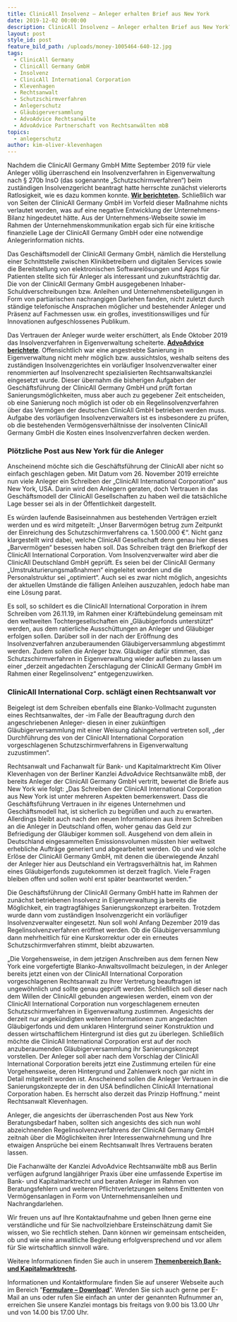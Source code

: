 ```yaml
---
title: ClinicAll Insolvenz – Anleger erhalten Brief aus New York
date: 2019-12-02 00:00:00
description: ClinicAll Insolvenz – Anleger erhalten Brief aus New York?
layout: post
style_id: post
feature_bild_path: /uploads/money-1005464-640-12.jpg
tags:
  - ClinicAll Germany
  - ClinicAll Germany GmbH
  - Insolvenz
  - ClinicAll International Corporation
  - Klevenhagen
  - Rechtsanwalt
  - Schutzschirmverfahren
  - Anlegerschutz
  - Gläubigerversammlung
  - AdvoAdvice Rechtsanwälte
  - AdvoAdvice Partnerschaft von Rechtsanwälten mbB
topics:
  - anlegerschutz
author: kim-oliver-klevenhagen
---
```


Nachdem die ClinicAll Germany GmbH Mitte September 2019 f&uuml;r viele Anleger völlig &uuml;berraschend ein Insolvenzverfahren in Eigenverwaltung nach &sect; 270b InsO (das sogenannte „Schutzschirmverfahren“) beim zust&auml;ndigen Insolvenzgericht beantragt hatte herrschte zun&auml;chst vielerorts Ratlosigkeit, wie es dazu kommen konnte. **[Wir berichteten](https://advoadvice.de/blog/clinicall-germany-antrag-auf-insolvenz-in-eigenverwaltung/).** Schlie&szlig;lich war von Seiten der ClinicAll Germany GmbH im Vorfeld dieser Ma&szlig;nahme nichts verlautet worden, was auf eine negative Entwicklung der Unternehmens-Bilanz hingedeutet h&auml;tte. Aus der Unternehmens-Webseite sowie im Rahmen der Unternehmenskommunikation ergab sich f&uuml;r eine kritische finanzielle Lage der ClinicAll Germany GmbH oder eine notwendige Anlegerinformation nichts.&nbsp;

Das Gesch&auml;ftsmodell der ClinicAll Germany GmbH, n&auml;mlich die Herstellung einer Schnittstelle zwischen Klinikbetreibern und digitalen Services sowie die Bereitstellung von elektronischen Softwarelösungen und Apps f&uuml;r Patienten stellte sich f&uuml;r Anleger als interessant und zukunftstr&auml;chtig dar. Die von der ClinicAll Germany GmbH ausgegebenen Inhaber-Schuldverschreibungen bzw. Anleihen und Unternehmensbeteiligungen in Form von partiarischen nachrangigen Darlehen fanden, nicht zuletzt durch st&auml;ndige telefonische Ansprachen möglicher und bestehender Anleger und Pr&auml;senz auf Fachmessen usw. ein gro&szlig;es, investitionswilliges und f&uuml;r Innovationen aufgeschlossenes Publikum.

Das Vertrauen der Anleger wurde weiter ersch&uuml;ttert, als Ende Oktober 2019 das Insolvenzverfahren in Eigenverwaltung scheiterte. **[AdvoAdvice berichtete](https://advoadvice.de/blog/clinicall-germany-gmbh-sorgen-der-anleger-best%C3%A4tigt-schutzschirmverfahren-gescheitert/)**. Offensichtlich war eine angestrebte Sanierung in Eigenverwaltung nicht mehr möglich bzw. aussichtslos, weshalb seitens des zust&auml;ndigen Insolvenzgerichtes ein vorl&auml;ufiger Insolvenzverwalter einer renommierten auf Insolvenzrecht spezialisierten Rechtsanwaltskanzlei eingesetzt wurde. Dieser &uuml;bernahm die bisherigen Aufgaben der Gesch&auml;ftsf&uuml;hrung der ClinicAll Germany GmbH und pr&uuml;ft fortan Sanierungsmöglichkeiten, muss aber auch zu gegebener Zeit entscheiden, ob eine Sanierung noch möglich ist oder ob ein Regelinsolvenzverfahren &uuml;ber das Vermögen der deutschen ClinicAll GmbH betrieben werden muss. Aufgabe des vorl&auml;ufigen Insolvenzverwalters ist es insbesondere zu pr&uuml;fen, ob die bestehenden Vermögensverh&auml;ltnisse der insolventen ClinicAll Germany GmbH die Kosten eines Insolvenzverfahren decken werden.

### **Plötzliche Post aus New York f&uuml;r die Anleger**

Anscheinend möchte sich die Gesch&auml;ftsf&uuml;hrung der ClinicAll aber nicht so einfach geschlagen geben. Mit Datum vom 26. November 2019 erreichte nun viele Anleger ein Schreiben der „ClinicAll International Corporation“ aus New York, USA. Darin wird den Anlegern geraten, doch Vertrauen in das Gesch&auml;ftsmodell der ClinicAll Gesellschaften zu haben weil die tats&auml;chliche Lage besser sei als in der Öffentlichkeit dargestellt.&nbsp;

Es w&uuml;rden laufende Basiseinnahmen aus bestehenden Vertr&auml;gen erzielt werden und es wird mitgeteilt: „Unser Barvermögen betrug zum Zeitpunkt der Einreichung des Schutzschirmverfahrens ca. 1.500.000 €“. Nicht ganz klargestellt wird dabei, welche ClinicAll Gesellschaft denn genau hier dieses „Barvermögen“ besessen haben soll. Das Schreiben tr&auml;gt den Briefkopf der ClinicAll International Corporation. Vom Insolvenzverwalter wird aber die ClinicAll Deutschland GmbH gepr&uuml;ft. Es seien bei der ClinicAll Germany „Umstrukturierungsma&szlig;nahmen“ eingeleitet worden und die Personalstruktur sei „optimiert“. Auch sei es zwar nicht möglich, angesichts der aktuellen Umst&auml;nde die f&auml;lligen Anleihen auszuzahlen, jedoch habe man eine Lösung parat.&nbsp;

Es soll, so schildert es die ClinicAll International Corporation in ihrem Schreiben vom 26.11.19, im Rahmen einer Kr&auml;fteb&uuml;ndelung gemeinsam mit den weltweiten Tochtergesellschaften ein „Gl&auml;ubigerfonds unterst&uuml;tzt“ werden, aus dem ratierliche Aussch&uuml;ttungen an Anleger und Gl&auml;ubiger erfolgen sollen. Dar&uuml;ber soll in der nach der Eröffnung des Insolvenzverfahren anzuberaumenden Gl&auml;ubigerversammlung abgestimmt werden. Zudem sollen die Anleger bzw. Gl&auml;ubiger daf&uuml;r stimmen, das Schutzschirmverfahren in Eigenverwaltung wieder aufleben zu lassen um einer „derzeit angedachten Zerschlagung der ClinicAll Germany GmbH im Rahmen einer Regelinsolvenz“ entgegenzuwirken.

### **ClinicAll International Corp. schl&auml;gt einen Rechtsanwalt vor**

Beigelegt ist dem Schreiben ebenfalls eine Blanko-Vollmacht zugunsten eines Rechtsanwaltes, der -im Falle der Beauftragung durch den angeschriebenen Anleger- diesen in einer zuk&uuml;nftigen Gl&auml;ubigerversammlung mit einer Weisung dahingehend vertreten soll, „der Durchf&uuml;hrung des von der ClinicAll International Corporation vorgeschlagenen Schutzschirmverfahrens in Eigenverwaltung zuzustimmen“.

Rechtsanwalt und Fachanwalt f&uuml;r Bank- und Kapitalmarktrecht Kim Oliver Klevenhagen von der Berliner Kanzlei AdvoAdvice Rechtsanw&auml;lte mbB, der bereits Anleger der ClinicAll Germany GmbH vertritt, bewertet die Briefe aus New York wie folgt: „Das Schreiben der ClinicAll International Corporation aus New York ist unter mehreren Aspekten bemerkenswert. Dass die Gesch&auml;ftsf&uuml;hrung Vertrauen in ihr eigenes Unternehmen und Gesch&auml;ftsmodell hat, ist sicherlich zu begr&uuml;&szlig;en und auch zu erwarten. Allerdings bleibt auch nach den neuen Informationen aus ihrem Schreiben an die Anleger in Deutschland offen, woher genau das Geld zur Befriedigung der Gl&auml;ubiger kommen soll. Ausgehend von dem allein in Deutschland eingesammelten Emissionsvolumen m&uuml;ssten hier weltweit erhebliche Auftr&auml;ge generiert und abgearbeitet werden. Ob und wie solche Erlöse der ClinicAll Germany GmbH, mit denen die &uuml;berwiegende Anzahl der Anleger hier aus Deutschland ein Vertragsverh&auml;ltnis hat, im Rahmen eines Gl&auml;ubigerfonds zugutekommen ist derzeit fraglich. Viele Fragen bleiben offen und sollen wohl erst sp&auml;ter beantwortet werden.“

Die Gesch&auml;ftsf&uuml;hrung der ClinicAll Germany GmbH hatte im Rahmen der zun&auml;chst betriebenen Insolvenz in Eigenverwaltung ja bereits die Möglichkeit, ein tragtragf&auml;higes Sanierungskonzept erarbeiten. Trotzdem wurde dann vom zust&auml;ndigen Insolvenzgericht ein vorl&auml;ufiger Insolvenzverwalter eingesetzt. Nun soll wohl Anfang Dezember 2019 das Regelinsolvenzverfahren eröffnet werden. Ob die Gl&auml;ubigerversammlung dann mehrheitlich f&uuml;r eine Kurskorrektur oder ein erneutes Schutzschirmverfahren stimmt, bleibt abzuwarten.

„Die Vorgehensweise, in dem jetzigen Anschreiben aus dem fernen New York eine vorgefertigte Blanko-Anwaltsvollmacht beizulegen, in der Anleger bereits jetzt einen von der ClinicAll International Corporation vorgeschlagenen Rechtsanwalt zu Ihrer Vertretung beauftragen ist ungewöhnlich und sollte genau gepr&uuml;ft werden. Schlie&szlig;lich soll dieser nach dem Willen der ClinicAll gebunden angewiesen werden, einem von der ClinicAll International Corporation nun vorgeschlagenem erneuten Schutzschirmverfahren in Eigenverwaltung zustimmen. Angesichts der derzeit nur angek&uuml;ndigten weiteren Informationen zum angedachten Gl&auml;ubigerfonds und dem unklaren Hintergrund seiner Konstruktion und dessen wirtschaftlichem Hintergrund ist dies gut zu &uuml;berlegen. Schlie&szlig;lich möchte die ClinicAll International Corporation erst auf der noch anzuberaumenden Gl&auml;ubigerversammlung ihr Sanierungskonzept vorstellen. Der Anleger soll aber nach dem Vorschlag der ClinicAll International Corporation bereits jetzt eine Zustimmung erteilen f&uuml;r eine Vorgehensweise, deren Hintergrund und Zahlenwerk noch gar nicht im Detail mitgeteilt worden ist. Anscheinend sollen die Anleger Vertrauen in die Sanierungskonzepte der in den USA befindlichen ClinicAll International Corporation haben. Es herrscht also derzeit das Prinzip Hoffnung.“ meint Rechtsanwalt Klevenhagen.

Anleger, die angesichts der &uuml;berraschenden Post aus New York Beratungsbedarf haben, sollten sich angesichts des sich nun wohl abzeichnenden Regelinsolvenzverfahrens der ClinicAll Germany GmbH zeitnah &uuml;ber die Möglichkeiten ihrer Interessenwahrnehmung und Ihre etwaigen Anspr&uuml;che bei einem Rechtsanwalt Ihres Vertrauens beraten lassen.

Die Fachanw&auml;lte der Kanzlei AdvoAdvice Rechtsanw&auml;lte mbB aus Berlin verf&uuml;gen aufgrund langj&auml;hriger Praxis &uuml;ber eine umfassende Expertise im Bank- und Kapitalmarktrecht und beraten Anleger im Rahmen von Beratungsfehlern und weiteren Pflichtverletzungen seitens Emittenten von Vermögensanlagen in Form von Unternehmensanleihen und Nachrangdarlehen.

Wir freuen uns auf Ihre Kontaktaufnahme und geben Ihnen gerne eine verst&auml;ndliche und f&uuml;r Sie nachvollziehbare Ersteinsch&auml;tzung damit Sie wissen, wo Sie rechtlich stehen. Dann können wir gemeinsam entscheiden, ob und wie eine anwaltliche Begleitung erfolgversprechend und vor allem f&uuml;r Sie wirtschaftlich sinnvoll w&auml;re.

Weitere Informationen finden Sie auch in unserem&nbsp;**[Themenbereich Bank- und Kapitalmarktrecht](https://advoadvice.de/themen/bank-und-kapitalmarkt/).**

Informationen und Kontaktformulare finden Sie auf unserer Webseite auch im Bereich ”[**Formulare – Download**](https://advoadvice.de/#formulare)”. Wenden Sie sich auch gerne per E-Mail an uns oder rufen Sie einfach an unter der genannten Rufnummer an, erreichen Sie unsere Kanzlei montags bis freitags von 9.00 bis 13.00 Uhr und von 14.00 bis 17.00 Uhr.&nbsp;